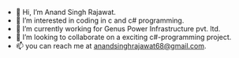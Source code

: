 - 👋 Hi, I’m Anand Singh Rajawat.
- 👀 I’m interested in coding in c and c# programming.
- 🌱 I’m currently working for Genus Power Infrastructure pvt. ltd.
- 💞️ I’m looking to collaborate on a exciting c#-programming project.
- 📫 you can reach me at anandsinghrajawat68@gmail.com.

<!---
anandsinghrajawat/anandsinghrajawat is a ✨ special ✨ repository because its `README.md` (this file) appears on your GitHub profile.
You can click the Preview link to take a look at your changes.
--->

